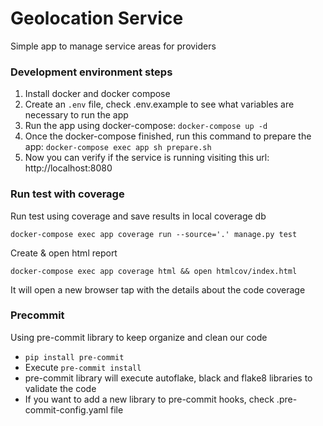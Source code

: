 # Geolocation Service
Simple app to manage service areas for providers

### Development environment steps
1. Install docker and docker compose
2. Create an `.env` file, check .env.example to see what variables are necessary to run the app
3. Run the app using docker-compose: `docker-compose up -d`
4. Once the docker-compose finished, run this command to prepare the app: 
`docker-compose exec app sh prepare.sh`
5. Now you can verify if the service is running visiting this url: http://localhost:8080

### Run test with coverage
Run test using coverage and save results in local coverage db

    docker-compose exec app coverage run --source='.' manage.py test

Create & open html report

    docker-compose exec app coverage html && open htmlcov/index.html
 
It will open a new browser tap with the details about the code coverage

### Precommit
Using pre-commit library to keep organize and clean our code 
- `pip install pre-commit`
- Execute `pre-commit install`
- pre-commit library will execute autoflake, black and flake8 libraries to validate the code
- If you want to add a new library to pre-commit hooks, check .pre-commit-config.yaml file